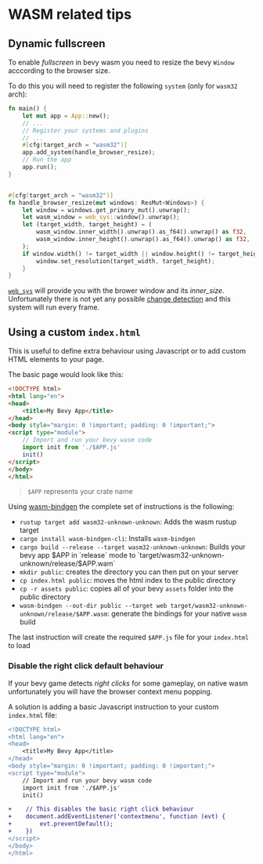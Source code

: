 # WASM related tips

## Dynamic fullscreen

To enable *fullscreen* in bevy wasm you need to resize the bevy `Window` acccording to the browser size.

To do this you will need to register the following `system` (only for `wasm32` arch):

```rust
fn main() {
    let mut app = App::new();
    // ...
    // Register your systems and plugins
    // ...
    #[cfg(target_arch = "wasm32")]
    app.add_system(handle_browser_resize);
    // Run the app
    app.run();
}


#[cfg(target_arch = "wasm32")]
fn handle_browser_resize(mut windows: ResMut<Windows>) {
    let window = windows.get_primary_mut().unwrap();
    let wasm_window = web_sys::window().unwrap();
    let (target_width, target_height) = (
        wasm_window.inner_width().unwrap().as_f64().unwrap() as f32,
        wasm_window.inner_height().unwrap().as_f64().unwrap() as f32,
    );
    if window.width() != target_width || window.height() != target_height {
        window.set_resolution(target_width, target_height);
    }
}
```

[`web_sys`](https://crates.io/crates/web-sys) will provide you with the brower window and its *inner_size*.
Unfortunately there is not yet any possible [change detection](../../programming/change-detection.md) and this system will run every frame.

## Using a custom `index.html`

This is useful to define extra behaviour using Javascript or to add custom HTML elements to your page.

The basic page would look like this:

```html
<!DOCTYPE html>
<html lang="en">
<head>
    <title>My Bevy App</title>
</head>
<body style="margin: 0 !important; padding: 0 !important;">
<script type="module">
    // Import and run your bevy wasm code
    import init from './$APP.js'
    init()
</script>
</body>
</html>
```

> `$APP` represents your crate name

Using [wasm-bindgen](https://crates.io/crates/wasm-bindgen-cli) the complete set of instructions is the following:

- `rustup target add wasm32-unknown-unknown`: Adds the wasm rustup target
- `cargo install wasm-bindgen-cli`:  Installs `wasm-bindgen`
- `cargo build --release --target wasm32-unknown-unknown`: Builds your bevy app $APP in `release` mode to `target/wasm32-unknown-unknown/release/$APP.wam`
- `mkdir public`: creates the directory you can then put on your server
- `cp index.html public`: moves the html index to the public directory
- `cp -r assets public`: copies all of your bevy `assets` folder into the public directory 
- `wasm-bindgen --out-dir public --target web target/wasm32-unknown-unknown/release/$APP.wasm`: generate the bindings for your native `wasm` build 

The last instruction will create the required `$APP.js` file for your `index.html` to load

### Disable the right click default behaviour

If your bevy game detects *right clicks* for some gameplay, on native wasm unfortunately you will have the browser context menu popping.

A solution is adding a basic Javascript instruction to your custom `index.html` file:

```diff
<!DOCTYPE html>
<html lang="en">
<head>
    <title>My Bevy App</title>
</head>
<body style="margin: 0 !important; padding: 0 !important;">
<script type="module">
    // Import and run your bevy wasm code
    import init from './$APP.js'
    init()

+    // This disables the basic right click behaviour
+    document.addEventListener('contextmenu', function (evt) {
+        evt.preventDefault();
+    })
</script>
</body>
</html>
```
